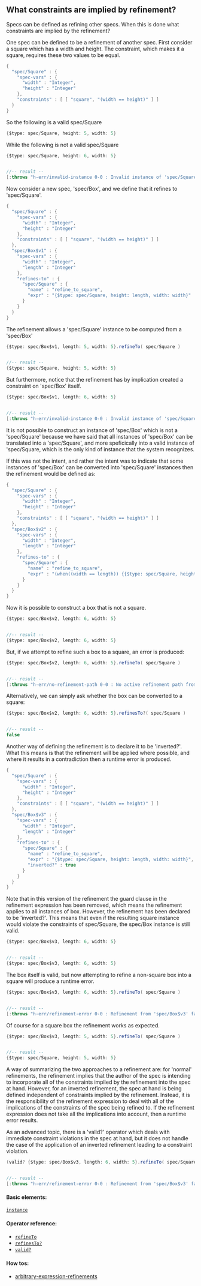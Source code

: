 <!---
  This markdown file was generated. Do not edit.
  -->

## What constraints are implied by refinement?

Specs can be defined as refining other specs. When this is done what constraints are implied by the refinement?

One spec can be defined to be a refinement of another spec. First consider a square which has a width and height. The constraint, which makes it a square, requires these two values to be equal.

```java
{
  "spec/Square" : {
    "spec-vars" : {
      "width" : "Integer",
      "height" : "Integer"
    },
    "constraints" : [ [ "square", "(width == height)" ] ]
  }
}
```

So the following is a valid spec/Square

```java
{$type: spec/Square, height: 5, width: 5}
```

While the following is not a valid spec/Square

```java
{$type: spec/Square, height: 6, width: 5}


//-- result --
[:throws "h-err/invalid-instance 0-0 : Invalid instance of 'spec/Square', violates constraints square"]
```

Now consider a new spec, 'spec/Box', and we define that it refines to 'spec/Square'.

```java
{
  "spec/Square" : {
    "spec-vars" : {
      "width" : "Integer",
      "height" : "Integer"
    },
    "constraints" : [ [ "square", "(width == height)" ] ]
  },
  "spec/Box$v1" : {
    "spec-vars" : {
      "width" : "Integer",
      "length" : "Integer"
    },
    "refines-to" : {
      "spec/Square" : {
        "name" : "refine_to_square",
        "expr" : "{$type: spec/Square, height: length, width: width}"
      }
    }
  }
}
```

The refinement allows a 'spec/Square' instance to be computed from a 'spec/Box'

```java
{$type: spec/Box$v1, length: 5, width: 5}.refineTo( spec/Square )


//-- result --
{$type: spec/Square, height: 5, width: 5}
```

But furthermore, notice that the refinement has by implication created a constraint on 'spec/Box' itself.

```java
{$type: spec/Box$v1, length: 6, width: 5}


//-- result --
[:throws "h-err/invalid-instance 0-0 : Invalid instance of 'spec/Square', violates constraints square"]
```

It is not possible to construct an instance of 'spec/Box' which is not a 'spec/Square' because we have said that all instances of 'spec/Box' can be translated into a 'spec/Square', and more speficically into a valid instance of 'spec/Square, which is the only kind of instance that the system recognizes.

If this was not the intent, and rather the intent was to indicate that some instances of 'spec/Box' can be converted into 'spec/Square' instances then the refinement would be defined as:

```java
{
  "spec/Square" : {
    "spec-vars" : {
      "width" : "Integer",
      "height" : "Integer"
    },
    "constraints" : [ [ "square", "(width == height)" ] ]
  },
  "spec/Box$v2" : {
    "spec-vars" : {
      "width" : "Integer",
      "length" : "Integer"
    },
    "refines-to" : {
      "spec/Square" : {
        "name" : "refine_to_square",
        "expr" : "(when((width == length)) {{$type: spec/Square, height: length, width: width}})"
      }
    }
  }
}
```

Now it is possible to construct a box that is not a square.

```java
{$type: spec/Box$v2, length: 6, width: 5}


//-- result --
{$type: spec/Box$v2, length: 6, width: 5}
```

But, if we attempt to refine such a box to a square, an error is produced:

```java
{$type: spec/Box$v2, length: 6, width: 5}.refineTo( spec/Square )


//-- result --
[:throws "h-err/no-refinement-path 0-0 : No active refinement path from 'spec/Box$v2' to 'spec/Square'"]
```

Alternatively, we can simply ask whether the box can be converted to a square:

```java
{$type: spec/Box$v2, length: 6, width: 5}.refinesTo?( spec/Square )


//-- result --
false
```

Another way of defining the refinement is to declare it to be 'inverted?'. What this means is that the refinement will be applied where possible, and where it results in a contradiction then a runtime error is produced.

```java
{
  "spec/Square" : {
    "spec-vars" : {
      "width" : "Integer",
      "height" : "Integer"
    },
    "constraints" : [ [ "square", "(width == height)" ] ]
  },
  "spec/Box$v3" : {
    "spec-vars" : {
      "width" : "Integer",
      "length" : "Integer"
    },
    "refines-to" : {
      "spec/Square" : {
        "name" : "refine_to_square",
        "expr" : "{$type: spec/Square, height: length, width: width}",
        "inverted?" : true
      }
    }
  }
}
```

Note that in this version of the refinement the guard clause in the refinement expression has been removed, which means the refinement applies to all instances of box. However, the refinement has been declared to be 'inverted?'. This means that even if the resulting square instance would violate the constraints of spec/Square, the spec/Box instance is still valid.

```java
{$type: spec/Box$v3, length: 6, width: 5}


//-- result --
{$type: spec/Box$v3, length: 6, width: 5}
```

The box itself is valid, but now attempting to refine a non-square box into a square will produce a runtime error.

```java
{$type: spec/Box$v3, length: 6, width: 5}.refineTo( spec/Square )


//-- result --
[:throws "h-err/refinement-error 0-0 : Refinement from 'spec/Box$v3' failed unexpectedly: \"h-err/invalid-instance 0-0 : Invalid instance of 'spec/Square', violates constraints square\""]
```

Of course for a square box the refinement works as expected.

```java
{$type: spec/Box$v3, length: 5, width: 5}.refineTo( spec/Square )


//-- result --
{$type: spec/Square, height: 5, width: 5}
```

A way of summarizing the two approaches to a refinement are: for 'normal' refinements, the refinement implies that the author of the spec is intending to incorporate all of the constraints implied by the refinement into the spec at hand. However, for an inverted refinement, the spec at hand is being defined independent of constraints implied by the refinement. Instead, it is the responsibility of the refinement expression to deal with all of the implications of the constraints of the spec being refined to. If the refinement expression does not take all the implications into account, then a runtime error results.

As an advanced topic, there is a 'valid?' operator which deals with immediate constraint violations in the spec at hand, but it does not handle the case of the application of an inverted refinement leading to a constraint violation.

```java
(valid? {$type: spec/Box$v3, length: 6, width: 5}.refineTo( spec/Square ))


//-- result --
[:throws "h-err/refinement-error 0-0 : Refinement from 'spec/Box$v3' failed unexpectedly: \"h-err/invalid-instance 0-0 : Invalid instance of 'spec/Square', violates constraints square\""]
```

#### Basic elements:

[`instance`](../jadeite-basic-syntax-reference.md#instance)

#### Operator reference:

* [`refineTo`](../jadeite-full-reference.md#refineTo)
* [`refinesTo?`](../jadeite-full-reference.md#refinesTo_Q)
* [`valid?`](../jadeite-full-reference.md#valid_Q)


#### How tos:

* [arbitrary-expression-refinements](../how-to/arbitrary-expression-refinements.md)


